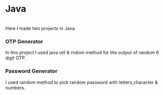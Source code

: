 # Java
<br>
Here I made two projects in Java.
<br>
<h3>OTP Generator</h3>
In this project I used java util & rndom method for the output of random 6 digit OTP.
<br>
<h3>Password Generator</h3>
I used random method to pick random password with letters,character & numbers.
